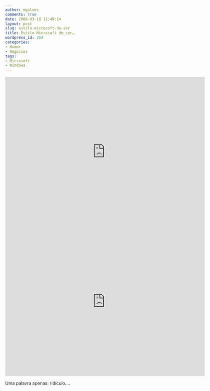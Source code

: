 ```yaml
---
author: mgalves
comments: true
date: 2008-03-16 11:49:14
layout: post
slug: estilo-microsoft-de-ser
title: Estilo Microsoft de ser…
wordpress_id: 264
categories:
- Humor
- Negocios
tags:
- Microsoft
- Windows
---
```


<iframe width="640" height="480" src="http://www.youtube.com/embed/tGvHNNOLnCk" frameborder="0">
</iframe>

<iframe width="640" height="480" src="http://www.youtube.com/embed/wvsboPUjrGc" frameborder="0">
</iframe>

Uma palavra apenas: ridículo....
